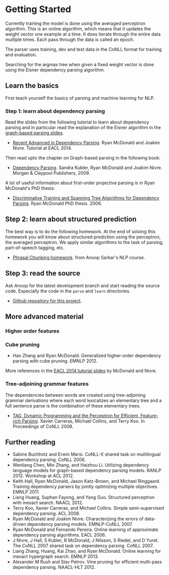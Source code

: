 # Getting Started

Currently training the model is done using the averaged perceptron algorithm. This is an online algorithm, which means that it updates the weight vector one example at a time. It does iterate through the entire data multiple times. Each pass through the data is called an epoch.

The parser uses training, dev and test data in the CoNLL format for training and evaluation.

Searching for the argmax tree when given a fixed weight vector is done using the Eisner dependency parsing algorithm. 

## Learn the basics

First teach yourself the basics of parsing and machine learning for NLP.

### Step 1: learn about dependency parsing

Read the slides from the following tutorial to learn about dependency parsing and in particular read the explanation of the Eisner algorithm in the [graph-based parsing slides](http://stp.lingfil.uu.se/~nivre/docs/eacl2.pdf).

* [Recent Advanced in Dependency Parsing](http://stp.lingfil.uu.se/~nivre/eacl14.html). Ryan McDonald and Joakim Nivre. Tutorial at EACL 2014.

Then read upto the chapter on Graph-based parsing in the following book:

* [Dependency Parsing](https://books.google.ca/books?id=BYFgAQAAQBAJ). Sandra Kubler, Ryan McDonald and Joakim Nivre. Morgan & Claypool Publishers, 2009.

A lot of useful information about first-order projective parsing is in Ryan McDonald's PhD thesis:

* [Discriminative Training and Spanning Tree Algorithms for Dependency Parsing](http://www.ryanmcd.com/papers/thesis.pdf). Ryan McDonald PhD thesis. 2006.

## Step 2: learn about structured prediction

The best way is to do the following homework. At the end of solving this homework you will know about structured prediction using the perceptron, the averaged perceptron. We apply similar algorithms to the task of parsing, part-of-speech tagging, etc.

* [Phrasal Chunking homework](http://anoopsarkar.github.io/nlp-class/hw2.html). from Anoop Sarkar's NLP course.

## Step 3: read the source

Ask Anoop for the latest development branch and start reading the source code. Especially the code in the `parse` and `learn` directories.

* [Github repository for this project](https://github.com/sfu-natlang/glm-parser/tree/merged_datapool_spark).

## More advanced material

### Higher order features

### Cube pruning

* Hao Zhang and Ryan McDonald. Generalized higher-order dependency parsing with cube pruning. EMNLP 2012.

More references in the [EACL 2014 tutorial slides](http://stp.lingfil.uu.se/~nivre/docs/eacl2.pdf) by McDonald and Nivre.

### Tree-adjoining grammar features

The dependencies between words are created using tree-adjoining grammar derivations where each word lexicalizes an elementary tree and a full sentence parse is the combination of these elementary trees.

* [TAG, Dynamic Programming and the Perceptron for Efficient, Feature-rich Parsing](http://www.cs.columbia.edu/~mcollins/papers/conll.final.pdf). Xavier Carreras, Michael Collins, and Terry Koo.  In Proceedings of CoNLL 2008. 

## Further reading

* Sabine Buchholz and Erwin Marsi. CoNLL-X shared task on multilingual dependency parsing. CoNLL 2006. 
* Wenliang Chen, Min Zhang, and Haizhou Li. Utilizing dependency language models for graph-based dependency parsing models. RANLP 2012. Workshop at ACL 2012.
* Keith Hall, Ryan McDonald, Jason Katz-Brown, and Michael Ringgaard.  Training dependency parsers by jointly optimizing multiple objectives. EMNLP 2011.
* Liang Huang, Suphan Fayong, and Yang Guo. Structured perceptron with inexact search. NAACL 2012.
* Terry Koo, Xavier Carreras, and Michael Collins. Simple semi-supervised dependency parsing. ACL 2008.
* Ryan McDonald and Joakim Nivre. Characterizing the errors of data-driven dependency parsing models. EMNLP-CoNLL 2007.
* Ryan McDonald and Fernando Pereira. Online learning of approximate dependency parsing algorithms. EACL 2006.
* J Nivre, J Hall, S Kubler, R McDonald, J Nilsson, S Riedel, and D Yuret. The CoNLL 2007 shared task on dependency parsing. CoNLL 2007.
* Liang Zhang, Huang, Kai Zhao, and Ryan McDonald. Online learning for inexact hypergraph search. EMNLP 2013.
* Alexander M Rush and Slav Petrov. Vine pruning for efficient multi-pass dependency parsing. NAACL-HLT 2012.

